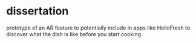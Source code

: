 # dissertation
prototype of an AR feature to potentially include in apps like HelloFresh to discover what the dish is like before you start cooking
